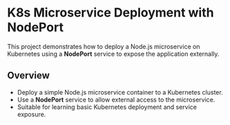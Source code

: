# K8s Microservice Deployment with NodePort

This project demonstrates how to deploy a Node.js microservice on Kubernetes using a **NodePort** service to expose the application externally.

## Overview

- Deploy a simple Node.js microservice container to a Kubernetes cluster.
- Use a **NodePort** service to allow external access to the microservice.
- Suitable for learning basic Kubernetes deployment and service exposure.
